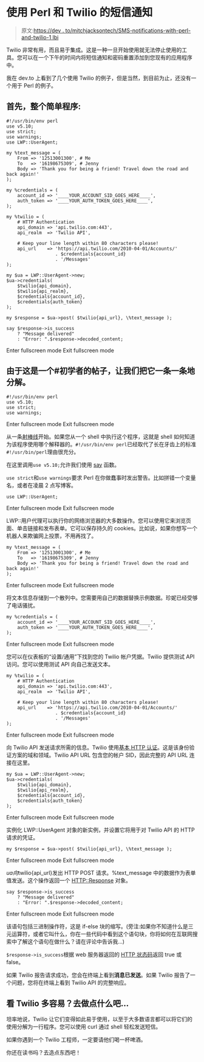 # 使用 Perl 和 Twilio 的短信通知

> 原文:[https://dev . to/mitchjacksontech/SMS-notifications-with-perl-and-twilio-1 lbi](https://dev.to/mitchjacksontech/sms-notifications-with-perl-and-twilio-1lbi)

Twilio 非常有用，而且易于集成。这是一种一旦开始使用就无法停止使用的工具。您可以在一个下午的时间内将短信通知和密码重置添加到您现有的应用程序中。

我在 dev.to 上看到了几个使用 Twilio 的例子，但是当然，到目前为止，还没有一个用于 Perl 的例子。

## 首先，整个简单程序:

```
#!/usr/bin/env perl
use v5.10;
use strict;
use warnings;
use LWP::UserAgent;

my %text_message = (
    From => '12513001300', # Me
    To   => '16198675309', # Jenny
    Body => 'Thank you for being a friend! Travel down the road and back again!'
);

my %credentials = (
    account_id => '____YOUR_ACCOUNT_SID_GOES_HERE____',
    auth_token => '____YOUR_AUTH_TOKEN_GOES_HERE____',
);

my %twilio = (
    # HTTP Authentication
    api_domain => 'api.twilio.com:443',
    api_realm  => 'Twilio API',

    # Keep your line length within 80 characters please!
    api_url    => 'https://api.twilio.com/2010-04-01/Accounts/'
                  . $credentials{account_id}
                  . '/Messages'
);

my $ua = LWP::UserAgent->new;
$ua->credentials(
    $twilio{api_domain},
    $twilio{api_realm},
    $credentials{account_id},
    $credentials{auth_token}
);

my $response = $ua->post( $twilio{api_url}, \%text_message );

say $response->is_success
    ? "Message delivered"
    : "Error: ".$response->decoded_content; 
```

Enter fullscreen mode Exit fullscreen mode

## 由于这是一个#初学者的帖子，让我们把它一条一条地分解。

```
#!/usr/bin/env perl
use v5.10;
use strict;
use warnings; 
```

Enter fullscreen mode Exit fullscreen mode

从一条[射棒线](https://en.wikipedia.org/wiki/Shebang_(Unix))开始。如果您从一个 shell 中执行这个程序，这就是 shell 如何知道为该程序使用哪个解释器的。`#!/usr/bin/env perl`已经取代了长在牙齿上的标准`#!/usr/bin/perl`理由很充分。

在这里调用`use v5.10;`允许我们使用 [say](https://perldoc.perl.org/functions/say.html) 函数。

`use strict`和`use warnings`要求 Perl 在你做蠢事时发出警告。比如拼错一个变量名，或者在凌晨 2 点写博客。

```
use LWP::UserAgent; 
```

Enter fullscreen mode Exit fullscreen mode

LWP::用户代理可以执行你的网络浏览器的大多数操作。您可以使用它来浏览页面、单击链接和发布表单。它可以保存持久的 cookies。比如说，如果你想写一个机器人来欺骗网上投票，不用再找了。

```
my %text_message = (
    From => '12513001300', # Me
    To   => '16198675309', # Jenny
    Body => 'Thank you for being a friend! Travel down the road and back again!'
); 
```

Enter fullscreen mode Exit fullscreen mode

将文本信息存储到一个散列中。您需要用自己的数据替换示例数据。珍妮已经受够了电话骚扰。

```
my %credentials = (
    account_id => '____YOUR_ACCOUNT_SID_GOES_HERE____',
    auth_token => '____YOUR_AUTH_TOKEN_GOES_HERE____',
); 
```

Enter fullscreen mode Exit fullscreen mode

您可以在仪表板的“设置/通用”下找到您的 Twilio 帐户凭据。Twilio 提供测试 API 访问。您可以使用测试 API 向自己发送文本。

```
my %twilio = (
    # HTTP Authentication
    api_domain => 'api.twilio.com:443',
    api_realm  => 'Twilio API',

    # Keep your line length within 80 characters please!
    api_url    => 'https://api.twilio.com/2010-04-01/Accounts/'
                  . $credentials{account_id}
                  . '/Messages'
); 
```

Enter fullscreen mode Exit fullscreen mode

向 Twilio API 发送请求所需的信息。Twilio 使用[基本 HTTP 认证](https://en.wikipedia.org/wiki/Basic_access_authentication)。这是该身份验证方案的域和领域。Twilio API URL 包含您的帐户 SID，因此完整的 API URL 连接在这里。

```
my $ua = LWP::UserAgent->new;
$ua->credentials(
    $twilio{api_domain},
    $twilio{api_realm},
    $credentials{account_id},
    $credentials{auth_token}
); 
```

Enter fullscreen mode Exit fullscreen mode

实例化 LWP::UserAgent 对象的新实例，并设置它将用于对 Twilio API 的 HTTP 请求的凭证。

```
my $response = $ua->post( $twilio{api_url}, \%text_message ); 
```

Enter fullscreen mode Exit fullscreen mode

$ua 向$twilio{api_url}发出 HTTP POST 请求。%text_message 中的数据作为表单值发送。这个操作返回一个 [HTTP::Response](https://metacpan.org/pod/HTTP::Response) 对象。

```
say $response->is_success
    ? "Message delivered"
    : "Error: ".$response->decoded_content; 
```

Enter fullscreen mode Exit fullscreen mode

该语句包括三进制操作符，这是 if-else 块的缩写。(旁注:如果你不知道什么是三元运算符，或者它叫什么，你在一些代码中看到这个语句块，你将如何在互联网搜索中了解这个语句在做什么？请在评论中告诉我...)

`$response->is_success`根据 web 服务器返回的 [HTTP 状态码](https://en.wikipedia.org/wiki/List_of_HTTP_status_codes)返回 true 或 false。

如果 Twilio 报告请求成功，您会在终端上看到**消息已发送**。如果 Twilio 报告了一个问题，您将在终端上看到 Twilio API 的完整响应。

## 看 Twilio 多容易？去做点什么吧...

坦率地说，Twilio 让它们变得如此易于使用，以至于大多数语言都可以将它们的使用分解为一行程序。您可以使用 curl 通过 shell 轻松发送短信。

如果你遇到一个 Twilio 工程师，一定要请他们喝一杯啤酒。

你还在读书吗？去造点东西吧！